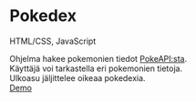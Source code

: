 # Pokedex

HTML/CSS, JavaScript

Ohjelma hakee pokemonien tiedot [PokeAPI:sta](https://pokeapi.co/).<br>
Käyttäjä voi tarkastella eri pokemonien tietoja.<br>
Ulkoasu jäljittelee oikeaa pokedexia.<br>
[Demo](https://to1vo.gitlab.io/toivo-lindholm/demos/pokedex/)
